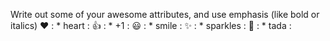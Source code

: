 Write out some of your awesome attributes, and use emphasis (like bold or italics) 
❤️	: * heart :
👍	: * +1 :
😃   : * smile :
✨   : * sparkles :
🎉	: * tada :
